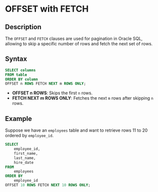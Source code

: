 # OFFSET with FETCH

## Description

The `OFFSET` and `FETCH` clauses are used for pagination in Oracle SQL, allowing to skip a specific number of rows and fetch the next set of rows.

## **Syntax**

```sql
SELECT columns
FROM table
ORDER BY column
OFFSET n ROWS FETCH NEXT m ROWS ONLY;
```

* **OFFSET n ROWS**: Skips the first `n` rows.
* **FETCH NEXT m ROWS ONLY**: Fetches the next `m` rows after skipping `n` rows.

## **Example**

Suppose we have an `employees` table and want to retrieve rows 11 to 20 ordered by `employee_id`.

```sql
SELECT
    employee_id,
    first_name,
    last_name,
    hire_date
FROM
    employees
ORDER BY
    employee_id
OFFSET 10 ROWS FETCH NEXT 10 ROWS ONLY;
```
